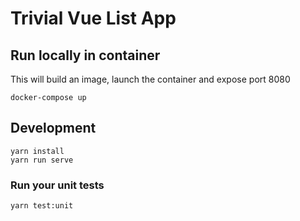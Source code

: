 # Trivial Vue List App

## Run locally in container
This will build an image, launch the container and expose port 8080
```
docker-compose up
```

## Development
```
yarn install
yarn run serve
```

### Run your unit tests
```
yarn test:unit
```